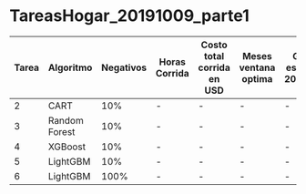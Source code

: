 # TareasHogar_20191009_parte1

|Tarea|Algoritmo|Negativos|Horas Corrida|Costo total corrida en USD|Meses ventana optima|Ganancia esperada en 201904_dias|
|-----|---------|---------|-------------|--------------------------|--------------------|--------------------------------|
|2|CART|10%|-|-|-|-| 
|3|Random Forest|10%|-|-|-|-|
|4|XGBoost|10%|-|-|-|-|
|5|LightGBM|10%|-|-|-|-|
|6|LightGBM|100%|-|-|-|-|
